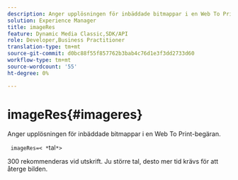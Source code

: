 ```yaml
---
description: Anger upplösningen för inbäddade bitmappar i en Web To Print-begäran.
solution: Experience Manager
title: imageRes
feature: Dynamic Media Classic,SDK/API
role: Developer,Business Practitioner
translation-type: tm+mt
source-git-commit: d0bc88f55f857762b3bab4c76d1e3f3dd2733d60
workflow-type: tm+mt
source-wordcount: '55'
ht-degree: 0%

---
```



# imageRes{#imageres}

Anger upplösningen för inbäddade bitmappar i en Web To Print-begäran.

` imageRes=< *`tal`*>`

300 rekommenderas vid utskrift. Ju större tal, desto mer tid krävs för att återge bilden.
